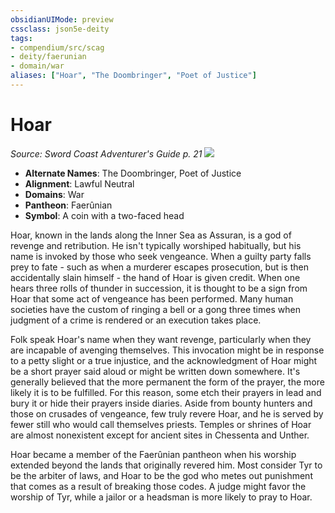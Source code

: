 ```yaml
---
obsidianUIMode: preview
cssclass: json5e-deity
tags:
- compendium/src/scag
- deity/faerunian
- domain/war
aliases: ["Hoar", "The Doombringer", "Poet of Justice"]
---
```

# Hoar
*Source: Sword Coast Adventurer's Guide p. 21* 
![](/compendium/deities/img/symbol-of-hoar.jpg#symbol)

- **Alternate Names**: The Doombringer, Poet of Justice
- **Alignment**: Lawful Neutral
- **Domains**: War
- **Pantheon**: Faerûnian
- **Symbol**: A coin with a two-faced head

Hoar, known in the lands along the Inner Sea as Assuran, is a god of revenge and retribution. He isn't typically worshiped habitually, but his name is invoked by those who seek vengeance. When a guilty party falls prey to fate - such as when a murderer escapes prosecution, but is then accidentally slain himself - the hand of Hoar is given credit. When one hears three rolls of thunder in succession, it is thought to be a sign from Hoar that some act of vengeance has been performed. Many human societies have the custom of ringing a bell or a gong three times when judgment of a crime is rendered or an execution takes place.

Folk speak Hoar's name when they want revenge, particularly when they are incapable of avenging themselves. This invocation might be in response to a petty slight or a true injustice, and the acknowledgment of Hoar might be a short prayer said aloud or might be written down somewhere. It's generally believed that the more permanent the form of the prayer, the more likely it is to be fulfilled. For this reason, some etch their prayers in lead and bury it or hide their prayers inside diaries. Aside from bounty hunters and those on crusades of vengeance, few truly revere Hoar, and he is served by fewer still who would call themselves priests. Temples or shrines of Hoar are almost nonexistent except for ancient sites in Chessenta and Unther.

Hoar became a member of the Faerûnian pantheon when his worship extended beyond the lands that originally revered him. Most consider Tyr to be the arbiter of laws, and Hoar to be the god who metes out punishment that comes as a result of breaking those codes. A judge might favor the worship of Tyr, while a jailor or a headsman is more likely to pray to Hoar.